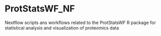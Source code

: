 # ProtStatsWF_NF
Nextflow scripts ans workflows related to the ProtStatsWF R package for statistical analysis and visualization of proteomics data
